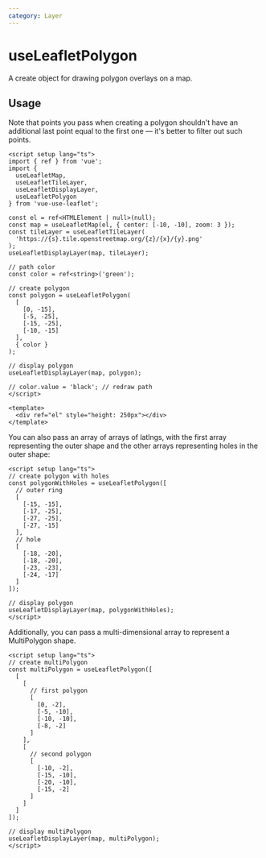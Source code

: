 ```yaml
---
category: Layer
---
```


# useLeafletPolygon

A create object for drawing polygon overlays on a map.

## Usage

Note that points you pass when creating a polygon shouldn't have an additional last point equal to the first one — it's better to filter out such points.

```vue
<script setup lang="ts">
import { ref } from 'vue';
import {
  useLeafletMap,
  useLeafletTileLayer,
  useLeafletDisplayLayer,
  useLeafletPolygon
} from 'vue-use-leaflet';

const el = ref<HTMLElement | null>(null);
const map = useLeafletMap(el, { center: [-10, -10], zoom: 3 });
const tileLayer = useLeafletTileLayer(
  'https://{s}.tile.openstreetmap.org/{z}/{x}/{y}.png'
);
useLeafletDisplayLayer(map, tileLayer);

// path color
const color = ref<string>('green');

// create polygon
const polygon = useLeafletPolygon(
  [
    [0, -15],
    [-5, -25],
    [-15, -25],
    [-10, -15]
  ],
  { color }
);

// display polygon
useLeafletDisplayLayer(map, polygon);

// color.value = 'black'; // redraw path
</script>

<template>
  <div ref="el" style="height: 250px"></div>
</template>
```

You can also pass an array of arrays of latlngs, with the first array representing the outer shape and the other arrays representing holes in the outer shape:

```vue
<script setup lang="ts">
// create polygon with holes
const polygonWithHoles = useLeafletPolygon([
  // outer ring
  [
    [-15, -15],
    [-17, -25],
    [-27, -25],
    [-27, -15]
  ],
  // hole
  [
    [-18, -20],
    [-18, -20],
    [-23, -23],
    [-24, -17]
  ]
]);

// display polygon
useLeafletDisplayLayer(map, polygonWithHoles);
</script>
```

Additionally, you can pass a multi-dimensional array to represent a MultiPolygon shape.

```vue
<script setup lang="ts">
// create multiPolygon
const multiPolygon = useLeafletPolygon([
  [
    [
      // first polygon
      [
        [0, -2],
        [-5, -10],
        [-10, -10],
        [-8, -2]
      ]
    ],
    [
      // second polygon
      [
        [-10, -2],
        [-15, -10],
        [-20, -10],
        [-15, -2]
      ]
    ]
  ]
]);

// display multiPolygon
useLeafletDisplayLayer(map, multiPolygon);
</script>
```
